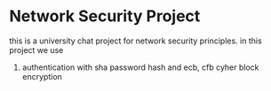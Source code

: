 # Network Security Project

this is a university chat project for network security principles.
in this project we use
1.  authentication with sha password hash and ecb, cfb cyher block  encryption
